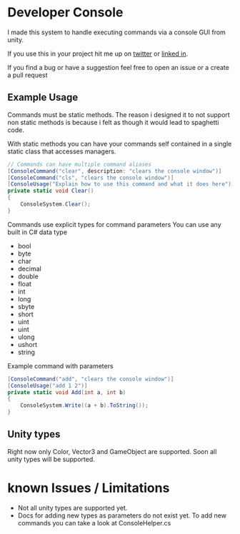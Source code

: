 # Developer Console

I made this system to handle executing commands via a console GUI from unity.

If you use this in your project hit me up on [twitter](https://twitter.com/ReignOfDave) or [linked in](https://www.linkedin.com/in/david-conway-gamedev/).

If you find a bug or have a suggestion feel free to open an issue or a create a pull request
## Example Usage

Commands must be static methods. The reason i designed it to not support non static methods is because i felt as though it would lead to spaghetti code.

With static methods you can have your commands self contained in a single static class that accesses managers.

```cs
// Commands can have multiple command aliases
[ConsoleCommand("clear", description: "clears the console window")]
[ConsoleCommand("cls", "clears the console window")]
[ConsoleUsage("Explain how to use this command and what it does here")]
private static void Clear()
{
    ConsoleSystem.Clear();
}
```

Commands use explicit types for command parameters
You can use any built in C# data type

* bool
* byte
* char
* decimal
* double
* float
* int
* long
* sbyte
* short
* uint
* uint
* ulong
* ushort
* string

Example command with parameters
```cs
[ConsoleCommand("add", "clears the console window")]
[ConsoleUsage("add 1 2")]
private static void Add(int a, int b)
{
    ConsoleSystem.Write((a + b).ToString());
}
```

## Unity types  
Right now only Color, Vector3 and GameObject are supported.
Soon all unity types will be supported.
		


# known Issues / Limitations

* Not all unity types are supported yet. 
* Docs for adding new types as parameters do not exist yet. To add new commands you can take a look at ConsoleHelper.cs

